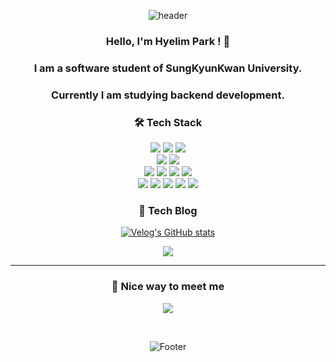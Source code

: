 <div align="center">

![header](https://capsule-render.vercel.app/api?type=waving&color=3474d1&height=150&section=header&text=HyelimPark&fontColor=ffffff&fontSize=70&animation=twinkling)


<h3>Hello, I'm Hyelim Park ! 👋</h3>
<h3>I am a software student of SungKyunKwan University.</h3>
<h3>Currently I am studying backend development.</h3>


<h3 align="center">🛠 Tech Stack </h3>

<img src="https://img.shields.io/badge/java-007396?style=for-the-badge&logo=java&logoColor=white"> 
<img src="https://img.shields.io/badge/python-3776AB?style=for-the-badge&logo=python&logoColor=white"> 
<img src="https://img.shields.io/badge/c++-00599C?style=for-the-badge&logo=c%2B%2B&logoColor=white">
<br/>
<img src="https://img.shields.io/badge/spring boot-6DB33F?style=for-the-badge&logo=springboot&logoColor=white"> 
<img src="https://img.shields.io/badge/android-3DDC84?style=for-the-badge&logo=Android&logoColor=white"/>
<br>
<img src="https://img.shields.io/badge/mysql-4479A1?style=for-the-badge&logo=mysql&logoColor=white"> 
<img src="https://img.shields.io/badge/mariaDB-003545?style=for-the-badge&logo=mariaDB&logoColor=white"> 
<img src="https://img.shields.io/badge/mongoDB-47A248?style=for-the-badge&logo=mongoDB&logoColor=white"> 
<img src="https://img.shields.io/badge/redis-DC382D?style=for-the-badge&logo=redis&logoColor=white"> 
<br>
<img src="https://img.shields.io/badge/html5-E34F26?style=for-the-badge&logo=html5&logoColor=white"> 
<img src="https://img.shields.io/badge/css-1572B6?style=for-the-badge&logo=css3&logoColor=white"> 
<img src="https://img.shields.io/badge/javascript-F7DF1E?style=for-the-badge&logo=javascript&logoColor=black"> 
<img src="https://img.shields.io/badge/jquery-0769AD?style=for-the-badge&logo=jquery&logoColor=white">
<img src="https://img.shields.io/badge/vue.js-4FC08D?style=for-the-badge&logo=vue.js&logoColor=white"> 


<br/>
<h3 align="center"> 🌱 Tech Blog </h3>

[![Velog's GitHub stats](https://velog-readme-stats.vercel.app/api?name=djc06048)](https://github.com/eungyeole/velog-readme-stats)

<a href="https://hits.seeyoufarm.com"><img src="https://hits.seeyoufarm.com/api/count/incr/badge.svg?url=https%3A%2F%2Fgithub.com%2Fdjc06048&count_bg=%2379C83D&title_bg=%23555555&icon=&icon_color=%23E7E7E7&title=hits&edge_flat=false"/></a>

---


<h3 align="center"> 🤞 Nice way to meet me </h3>
<p align="center">
<a href="mailto:gsafe1213@gmail.com">
    <img src="https://img.shields.io/badge/Gmail-d14836?style=for-the-badge&logo=Gmail&logoColor=white&link=mailto:gsafe1213@gmail.com"/>
</a>
</p>

<br>

![Footer](https://capsule-render.vercel.app/api?type=waving&color=3474d3&height=200&section=footer)

</div>
